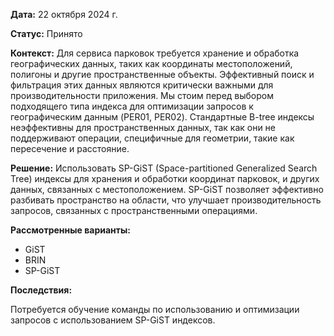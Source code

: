 **Дата:** 22 октября 2024 г.

**Статус:** Принято

**Контекст:**
Для сервиса парковок требуется хранение и обработка географических данных, таких как координаты местоположений, полигоны и другие пространственные объекты. Эффективный поиск и фильтрация этих данных являются критически важными для производительности приложения.
Мы стоим перед выбором подходящего типа индекса для оптимизации запросов к географическим данным (PER01, PER02). Стандартные B-tree индексы неэффективны для пространственных данных, так как они не поддерживают операции, специфичные для геометрии, такие как пересечение и расстояние.

**Решение:**
Использовать SP-GiST (Space-partitioned Generalized Search Tree) индексы для хранения и обработки координат парковок, и других данных, связанных с местоположением. SP-GiST позволяет эффективно разбивать пространство на области, что улучшает производительность запросов, связанных с пространственными операциями.


**Рассмотренные варианты:**

- GiST
- BRIN
- SP-GiST


**Последствия:**

Потребуется обучение команды по использованию и оптимизации запросов с использованием SP-GiST индексов.

